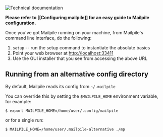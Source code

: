![Technical documentation](https://github.com/pagekite/Mailpile/wiki/images/page-technical.png)

**Please refer to [[Configuring mailpile]] for an easy guide to Mailpile configuration.**

Once you've got Mailpile running on your machine, from Mailpile's command line interface, do the following:

1. `setup`  -- run the setup command to instantiate the absolute basics
2. Point your web browser at [http://localhost:33411](http://localhost:33411)
3. Use the GUI installer that you see from accessing the above URL

## Running from an alternative config directory
By default, Mailpile reads its config from `~/.mailpile`

You can override this by setting the `$MAILPILE_HOME` environment variable, for example:

    $ export MAILPILE_HOME=/home/user/.config/mailpile

or for a single run:

    $ MAILPILE_HOME=/home/user/.mailpile-alternative ./mp

